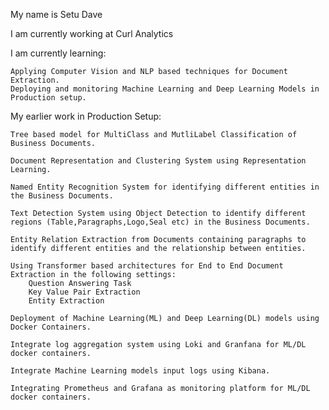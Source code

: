 My name is Setu Dave

I am currently working at Curl Analytics 

I am currently learning:

    Applying Computer Vision and NLP based techniques for Document Extraction.
    Deploying and monitoring Machine Learning and Deep Learning Models in Production setup.

My earlier work in Production Setup:

    Tree based model for MultiClass and MutliLabel Classification of Business Documents.

    Document Representation and Clustering System using Representation Learning.

    Named Entity Recognition System for identifying different entities in the Business Documents.

    Text Detection System using Object Detection to identify different regions (Table,Paragraphs,Logo,Seal etc) in the Business Documents.

    Entity Relation Extraction from Documents containing paragraphs to identify different entities and the relationship between entities.

    Using Transformer based architectures for End to End Document Extraction in the following settings:
        Question Answering Task
        Key Value Pair Extraction
        Entity Extraction

    Deployment of Machine Learning(ML) and Deep Learning(DL) models using Docker Containers.

    Integrate log aggregation system using Loki and Granfana for ML/DL docker containers.

    Integrate Machine Learning models input logs using Kibana.

    Integrating Prometheus and Grafana as monitoring platform for ML/DL docker containers.



<!---
warlord-2227/warlord-2227 is a ✨ special ✨ repository because its `README.md` (this file) appears on your GitHub profile.
You can click the Preview link to take a look at your changes.
--->
